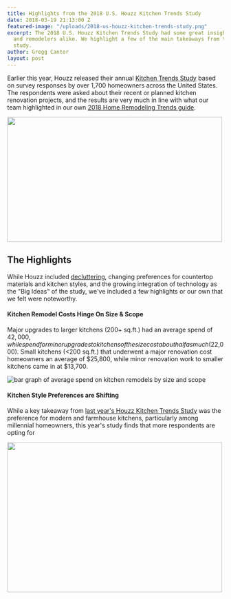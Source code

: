 ```yaml
---
title: Highlights from the 2018 U.S. Houzz Kitchen Trends Study
date: 2018-03-19 21:13:00 Z
featured-image: "/uploads/2018-us-houzz-kitchen-trends-study.png"
excerpt: The 2018 U.S. Houzz Kitchen Trends Study had some great insights for homeowners
  and remodelers alike. We highlight a few of the main takeaways from this year's
  study.
author: Gregg Cantor
layout: post
---
```


Earlier this year, Houzz released their annual [Kitchen Trends Study](https://www.houzz.com/ideabooks/101927755/list/2018-us-houzz-kitchen-trends-study) based on survey responses by over 1,700 homeowners across the United States. The respondents were asked about their recent or planned kitchen renovation projects, and the results are very much in line with what our team highlighted in our own [2018 Home Remodeling Trends guide](/2018-home-remodeling-trends/).

<a href='https://www.houzz.com/photo/110127883-2018-us-houzz-kitchen-trends-study' target='_blank'><img src='https://st.hzcdn.com/simgs/52e1459c0a5634b1_8-9026/home-design.jpg' alt='' border=0 width='500' height='290' nopin='nopin' ondragstart='return false;' onselectstart='return false;' oncontextmenu='return false;'/></a>

## The Highlights

While Houzz included [decluttering](/keeping-small-spaces-organized/), changing preferences for countertop materials and kitchen styles, and the growing integration of technology as the "Big Ideas" of the study, we've included a few highlights or our own that we felt were noteworthy.

#### Kitchen Remodel Costs Hinge On Size & Scope

Major upgrades to larger kitchens (200+ sq.ft.) had an average spend of $42,000, while spend for minor upgrades to kitchens of the size cost about half as much ($22,000). Small kitchens (<200 sq.ft.) that underwent a major renovation cost homeowners an average of $25,800, while minor renovation work to smaller kitchens came in at $13,700.

![bar graph of average spend on kitchen remodels by size and scope](/uploads/spend-size-scope.png "Kitchen Remodel Costs Vary Greatly Based On Project Size & Scope")

#### Kitchen Style Preferences are Shifting

While a key takeaway from [last year's Houzz Kitchen Trends Study](https://www.houzz.com/ideabooks/92044853/list/2017-us-houzz-kitchen-trends-study) was the preference for modern and farmhouse kitchens, particularly among millennial homeowners, this year's study finds that more respondents are opting for 

<a href='https://www.houzz.com/photo/391391-white-kitchen-cabinets-shaker-door-style-cliqstudios-traditional-kitchen-minneapolis' target='_blank'><img src='https://st.hzcdn.com/simgs/4ac1821c0edfb89c_8-1345/traditional-kitchen.jpg' alt='' border=0 width='500' height='348' nopin='nopin' ondragstart='return false;' onselectstart='return false;' oncontextmenu='return false;'/></a>